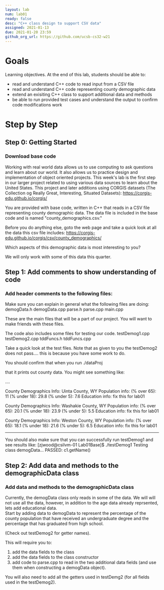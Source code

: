 ```yaml
---
layout: lab
num: lab01	
ready: false
desc: "C++ class design to support CSV data"
assigned: 2021-01-13 
due: 2021-01-20 23:59
github_org_url: https://github.com/ucsb-cs32-w21
---
```


Goals
=====

Learning objectives.  At the end of this lab, students should be able to:

-   read and understand  C++ code to read input from a CSV file
- 	read and understand  C++ code representing county demographic data
- 	extend an exisiting C++ class to support additional data and methods
-   be able to run provided test cases and understand the output to confirm code modifications work

Step by Step
============

Step 0: Getting Started
-----------------------

### Download base code

Working with real world data allows us to use computing to ask questions and learn about our world.  It also allows us to practice design and implementation of object oriented projects.  This week's lab is the first step in our larger project related to using various data sources to learn about the United States. This project and later additions using CORGIS datasets (The Collection og Really Great, Interesting, Situated Datasets): https://corgis-edu.github.io/corgis/

You are provided with base code, written in C++ that reads in a CSV file representing county demographic data.  The data file is included in the base 
code and is named  "county_demographics.csv."

Before you do anything else, goto the web page and take a quick look at all the data this csv file includes:
https://corgis-edu.github.io/corgis/csv/county_demographics/

Which aspects of this demographic data is most interesting to you?

We will only work with some of this data this quarter.


Step 1: Add comments to show understanding of code
-----------------------

### Add header comments to the following files:
Make sure you can explain in general what the following files are doing:
demogData.h
demogData.cpp
parse.h
parse.cpp
main.cpp

These are the main files that will be a part of our project.  You will want to make friends with these files.  

The code also includes some files for testing our code.
testDemog1.cpp
testDemog2.cpp
tddFuncs.h
tddFuncs.cpp

Take a quick look at the test files.  Note that as given to you the testDemog2 does not pass.... this is because you have some work to do.

You should confirm that when you run
./dataProj

that it prints out county data.  You might see something like:

....

County Demographics Info: Uinta County, WY
Population info: 
(% over 65): 11
(% under 18): 29.8
(% under 5): 7.6
Education info: fix this for lab01

County Demographics Info: Washakie County, WY
Population info: 
(% over 65): 20.1
(% under 18): 23.9
(% under 5): 5.5
Education info: fix this for lab01

County Demographics Info: Weston County, WY
Population info: 
(% over 65): 18.1
(% under 18): 21.6
(% under 5): 6.5
Education info: fix this for lab01
***

You should also make sure that you can successfully run testDemog1 and see results like:
[zjwood@csilvm-01 Lab01Base]$ ./testDemog1
Testing class demogData...
PASSED: c1.getName()


Step 2: Add data and methods to the demographicData class
-----------------------
### Add data and methods to the demographicData class

Currently, the demogData class only reads in some of the data.  We will will not use all the data, however, in addition to the age data
already reprsented, lets add educational data.  
Start by adding data to demogData to represent the percentage of the county population that have received an undergraduate degree and the percentage
that has graduated from high school.

(Check out testDemog2 for getter names).

This will require you to:
1) add the data fields to the class
2) add the data fields to the class constructor
3) add code to parse.cpp to read in the two additional data fields (and use them when constructing a demogData object).

You will also need to add all the getters used in testDemg2 (for all fields used in the testDemog2).



